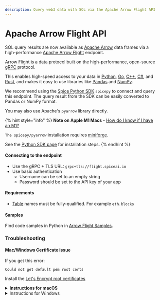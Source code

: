 ```yaml
---
description: Query web3 data with SQL via the Apache Arrow Flight API
---
```


# Apache Arrow Flight API

SQL query results are now available as [Apache Arrow](https://arrow.apache.org) data frames via a high-performance [Apache Arrow Flight](https://arrow.apache.org/docs/format/Flight.html) endpoint.

Arrow Flight is a data protocol built on the high-performance, open-source [gRPC](https://grpc.io) protocol.

This enables high-speed access to your data in [Python](https://arrow.apache.org/docs/python/index.html), [Go](https://pkg.go.dev/github.com/apache/arrow/go/v8), [C++](https://arrow.apache.org/docs/cpp/index.html), [C#](https://github.com/apache/arrow/blob/master/csharp/README.md), and [Rust](https://docs.rs/arrow-flight/latest/arrow\_flight/), and makes it easy to use libraries like [Pandas](https://arrow.apache.org/docs/python/pandas.html) and [NumPy](https://arrow.apache.org/docs/python/numpy.html?highlight=numpy).

We recommend using the [Spice Python SDK](../../sdks/python-sdk.md) `spicepy` to connect and query this endpoint. The query result from the SDK can be easily converted to Pandas or NumPy format.

You may also use Apache's `pyarrow` library directly.

{% hint style="info" %}
**Note on Apple M1 Macs** - [How do I know if I have an M1?](https://support.apple.com/en-us/HT211814)

`The spicepy/pyarrow` installation requires [miniforge](https://github.com/conda-forge/miniforge).

See the [Python SDK page](../../sdks/python-sdk.md#m1-macs) for installation steps.
{% endhint %}

#### Connecting to the endpoint

* Use the gRPC + TLS URL: `grpc+tls://flight.spiceai.io`
* Use basic authentication
  * Username can be set to an empty string
  * Password should be set to the API key of your app

#### Requirements

* [Table](broken-reference/) names must be fully-qualified. For example `eth.blocks`

#### Samples

Find code samples in Python in [Arrow Flight Samples](../../reference/arrow-flight-samples.md).

### Troubleshooting

#### Mac/Windows Certificate issue

If you get this error:

`Could not get default pem root certs`

Install the [Let's Encrypt root certificates](https://letsencrypt.org/certificates/).

<details>

<summary><strong>Instructions for macOS</strong></summary>

First download the `roots.pem` file from the Let's Encrypt server:

```bash
curl -Lo isrgrootx1.pem https://letsencrypt.org/certs/isrgrootx1.pem 
```

Before running your code/jupyter notebook the environment variable `GRPC_DEFAULT_SSL_ROOTS_FILE_PATH` must be set to the pem file path. If you are using command from a terminal this can be done from the folder containing `isrgrootx1.pem` with:

```bash
export GRPC_DEFAULT_SSL_ROOTS_FILE_PATH="$PWD/isrgrootx1.pem"
```

The `export` command will set this variable for this specific terminal and thus will need to be run every time you open a new terminal. Additionally you can add to your terminal profile.

Note that `$PWD` is a bash-specific variable that will be replaced by the current directory path. You can download the certificate file `isrgrootx1.pem` in a specific location and inform this path instead of `$PWD`.

</details>

<details>

<summary>Instructions for Windows</summary>

```powershell
@powershell -NoProfile -ExecutionPolicy unrestricted -Command ^
    (new-object System.Net.WebClient).Downloadfile( ^
        'https://letsencrypt.org/certs/isrgrootx1.pem', 'isrgrootx1.pem')
set GRPC_DEFAULT_SSL_ROOTS_FILE_PATH=%cd%\isrgrootx1.pem
```

</details>
